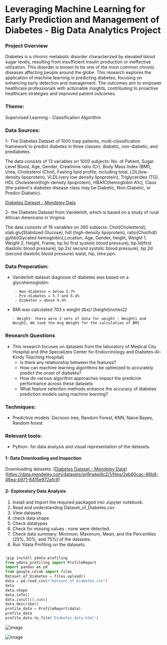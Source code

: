# Leveraging Machine Learning for Early Prediction and Management of Diabetes -  Big Data Analytics Project 

### Project Overview

Diabetes is a chronic metabolic disorder characterized by elevated blood sugar levels, resulting from insufficient insulin production or ineffective utilization. This disorder is known to be one of the most common chronic diseases affecting people around the globe. 
This research explores the application of machine learning in predicting diabetes, focusing on enhancing early detection and management. The outcomes aim to empower healthcare professionals with actionable insights, contributing to proactive healthcare strategies and improved patient outcomes. 

### Theme: 
Supervised Learning - Classification Algorithm

### Data Sources:
1- The Diabetes Dataset of 1000 Iraqi patients, multi-classification framework to predict diabetes in three classes: diabetic, non-diabetic, and prediabetes. 

 The data consists of 13 variables on 1000 subjects: No. of Patient, Sugar Level Blood, Age, Gender, Creatinine ratio (Cr), Body Mass Index (BMI), Urea, Cholesterol (Chol), Fasting lipid profile, including total, LDL(low-density lipoprotein), 
 VLDL(very low density lipoprotein), Triglycerides (TG), HDL Cholesterol(high-density lipoprotein), HBA1C(hemoglobin A1c), Class (the patient's diabetes disease class may be Diabetic, Non-Diabetic, or Predict-Diabetic).

 [Diabetes Dataset - Mendeley Data](https://data.mendeley.com/datasets/wj9rwkp9c2/1)
       
2- the Diabetes Dataset from Vanderbilt, which is based on a study of rural African Americans in Virginia

   The data consists of 19 variables on 390 subjects:  Chol(Cholesterol), stab.glu(Stabilized Glucose), hdl (high-density lipoprotein), ratio(Chol/hdl) gylhb(Glycated hemoglobin),Location, Age, Gender, height, Weight 1, Weight 2, Height, Frame, bp.1s( first systolic 
   blood pressure), bp.1d(first diastolic blood pressure), bp.2s( second systolic blood pressure), bp.2d (second diastolic blood pressure) waist, hip, time.ppn.

### Data Preperation:

- Vanderbilt dataset diagnosis of diabetes was based on a glycohemoglobin:
  
       - Non-diabetes = below 5.7%
       - Pre-diabetes = 5.7 and 6.4%
       - Diabetes = above 6.4%
   
- BMI was calculated 703 x weight (lbs)/ [height(inches]2
  
      - Weight- there were 2 sets of data for weight : Weight1 and Weigh2, We took the Avg Weight for the calculation of BMI

   
### Research Questions
- This research focuses on datasets from the laboratory of Medical City Hospital and (the Specializes Center for Endocrinology and Diabetes-Al-Kindy Teaching Hospital)
   - Is there any relationship between the features?
   - How can machine learning algorithms be optimized to accurately predict the onset of diabetes?
   - How do various algorithm approaches impact the predicive performance  across these datasets
   - What feature selection methods enhance the accuracy of diabetes prediction models using machine learning?
     
### Techniques:
- Predictive models:  Decision tree, Random Forest, KNN, Naive Bayes, Random forest
  

### Relevant tools:
- Python- for data analysis and visual representation of the datasets.


#### 1- Data Downloading and Inspection
   
Downloading datasets:
[[Diabetes Dataset - Mendeley Data](https://data.mendeley.com/datasets/wj9rwkp9c2/1)](https://data.mendeley.com/datasets/wj9rwkp9c2/1/files/2eb60cac-96b8-46ea-b971-6415e972afc9)


#### 2- Exploratory Data Analysis

1. Install and Import the required packaged into Jupyter notebook.
2. Read and understanding  Dataset_of_Diabetes.csv 
3. View datasets
4. check data shape 
5. Check datatypes 
6. Check for missing values : none were detected.
7. Check data summary: Minimum, Maximum, Mean, and the Percentiles (25%, 50%, and 75%) of the datasets.
8. Run Ydata Profiling on the datasets.

``` Python

!pip install ydata-profiling
from ydata_profiling import ProfileReport
import pandas as pd
from google.colab import files
Dataset_of_Diabetes = files.upload()
data = pd.read_csv(r"Dataset_of_Diabetes.csv")
data
data.shape
data.info()
data.isnull().sum()
data.describe()
profile_data = ProfileReport(data)
profile_data
profile_data.to_file('Diabetes_data.html')

```


![image](https://github.com/LawalZainab/Leveraging-Machine-Learning-for-Early-Prediction-and-Management-of-Diabetes-BigDataAnalytics-Project/assets/157916270/758755a7-df02-4301-8466-07848a9b5bed)

![image](https://github.com/LawalZainab/Leveraging-Machine-Learning-for-Early-Prediction-and-Management-of-Diabetes-BigDataAnalytics-Project/assets/157916270/2d9af3de-fe08-4adb-b88d-9d5264246544)

